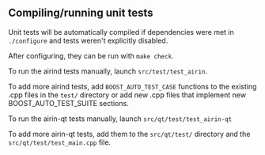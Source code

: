 Compiling/running unit tests
------------------------------------

Unit tests will be automatically compiled if dependencies were met in `./configure`
and tests weren't explicitly disabled.

After configuring, they can be run with `make check`.

To run the airind tests manually, launch `src/test/test_airin`.

To add more airind tests, add `BOOST_AUTO_TEST_CASE` functions to the existing
.cpp files in the `test/` directory or add new .cpp files that
implement new BOOST_AUTO_TEST_SUITE sections.

To run the airin-qt tests manually, launch `src/qt/test/test_airin-qt`

To add more airin-qt tests, add them to the `src/qt/test/` directory and
the `src/qt/test/test_main.cpp` file.

